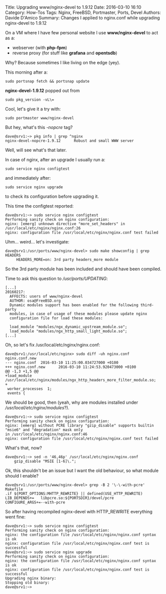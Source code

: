 Title: Upgrading www/nginx-devel to 1.9.12
Date: 2016-03-10 16:10
Category: How-Tos
Tags: Nginx, FreeBSD, Portmaster, Ports, Devel
Authors: Davide D'Amico
Summary: Changes I applied to nginx.conf while upgrading nginx-devel to 1.9.12

On a VM where I have few personal website I use **www/nginx-devel** to act as a:
- webserver (with **php-fpm**)
- reverse proxy (for stuff like **grafana** and **opentsdb**)

Why? Because sometimes I like living on the edge (yey).

This morning after a:
```
sudo portsnap fetch && portsnap update
```
**nginx-devel-1.9.12** popped out from
```
sudo pkg_version -vL\=
```

Cool, let's give it a try with:
```
sudo portmaster www/nginx-devel
```

But hey, what's this *-nopcre* tag?
```
dave@srv1:~> pkg info | grep ^nginx
nginx-devel-nopcre-1.9.12      Robust and small WWW server
```

Well, will see what's that later.

In case of nginx, after an upgrade I usually run a:
```
sudo service nginx configtest
```
and immediately after:
```
sudo service nginx upgrade
```
to check its configuration before upgrading it.

This time the configtest reported:
```
dave@srv1:~> sudo service nginx configtest                                                              
Performing sanity check on nginx configuration:                                                         
nginx: [emerg] unknown directive "more_set_headers" in /usr/local/etc/nginx/nginx.conf:26               
nginx: configuration file /usr/local/etc/nginx/nginx.conf test failed
```

Uhm... weird... let's investigate:
```
dave@srv1:/usr/ports/www/nginx-devel> sudo make showconfig | grep HEADERS                               
     HEADERS_MORE=on: 3rd party headers_more module
```
So the 3rd party module has been included and should have been compiled.

Time to ask this question to */usr/ports/UPDATING*:
```
[...]
20160217:                                                                                               
  AFFECTS: users of www/nginx-devel
  AUTHOR: osa@FreeBSD.org
  Dynamic modules support has been enabled for the following third-party
  modules, in case of usage of these modules please update nginx
  configuration file for load these modules:                                                            

  load_module "modules/ngx_dynamic_upstream_module.so";
  load_module "modules/ngx_http_small_light_module.so";
[...]
```

Oh, so let's fix /usr/local/etc/nginx/nginx.conf:
```
dave@srv1:/usr/local/etc/nginx> sudo diff -uh nginx.conf nginx.conf.new                                 
--- nginx.conf  2016-03-10 11:25:00.034727000 +0100                                                     
+++ nginx.conf.new      2016-03-10 11:24:53.920473000 +0100                                             
@@ -1,3 +1,5 @@                                                                                         
+load_module /usr/local/etc/nginx/modules/ngx_http_headers_more_filter_module.so;
+
 worker_processes  1;
 events {

```
We should be good, then (yeah, why are modules installed under */usr/local/etc/nginx/modules*?).

```
dave@srv1:~> sudo service nginx configtest
Performing sanity check on nginx configuration:
nginx: [emerg] without PCRE library "gzip_disable" supports builtin "msie6" and "degradation" mask only
in /usr/local/etc/nginx/nginx.conf:46
nginx: configuration file /usr/local/etc/nginx/nginx.conf test failed
```
What's that, now?
```
dave@srv1:~> sed -n '46,46p' /usr/local/etc/nginx/nginx.conf
    gzip_disable "MSIE [1-6]\.";
```
Ok, this shouldn't be an issue but I want the old behaviour, so what module should I enable?
```
dave@srv1:/usr/ports/www/nginx-devel> grep -B 2 '\-\-with-pcre' Makefile
.if ${PORT_OPTIONS:MHTTP_REWRITE} || defined(USE_HTTP_REWRITE)
LIB_DEPENDS+=   libpcre.so:${PORTSDIR}/devel/pcre
CONFIGURE_ARGS+=--with-pcre
```
So after having recompiled nginx-devel with HTTP_REWRITE everything went fine:
```
dave@srv1:~> sudo service nginx configtest
Performing sanity check on nginx configuration:
nginx: the configuration file /usr/local/etc/nginx/nginx.conf syntax is ok
nginx: configuration file /usr/local/etc/nginx/nginx.conf test is successful
dave@srv1:~> sudo service nginx upgrade
Performing sanity check on nginx configuration:
nginx: the configuration file /usr/local/etc/nginx/nginx.conf syntax is ok
nginx: configuration file /usr/local/etc/nginx/nginx.conf test is successful
Upgrading nginx binary:
Stopping old binary:
dave@srv1:~> 
```
